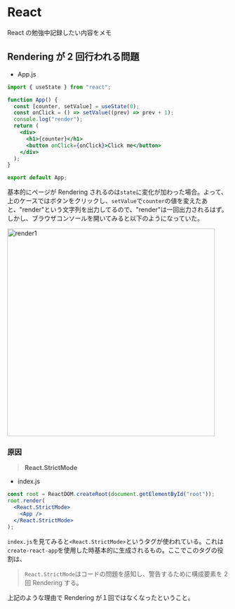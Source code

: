# React

React の勉強中記録したい内容をメモ

## Rendering が 2 回行われる問題

- App.js

```jsx
import { useState } from "react";

function App() {
  const [counter, setValue] = useState(0);
  const onClick = () => setValue((prev) => prev + 1);
  console.log("render");
  return (
    <div>
      <h1>{counter}</h1>
      <button onClick={onClick}>Click me</button>
    </div>
  );
}

export default App;
```

基本的にページが Rendering されるのは`state`に変化が加わった場合。よって、上のケースではボタンをクリックし、`setValue`で`counter`の値を変えたあと、"render"という文字列を出力してるので、"render"は一回出力されるはず。
しかし、ブラウザコンソールを開いてみると以下のようになっていた。

<img width="473" alt="render1" src="https://github.com/DanielClemKim/TIL/assets/106340297/c5aa7f1b-03d8-42d5-a0d3-4059f01d3dd5">

### 原因

> **React.StrictMode**

- index.js

```jsx
const root = ReactDOM.createRoot(document.getElementById("root"));
root.render(
  <React.StrictMode>
    <App />
  </React.StrictMode>
);
```

`index.js`を見てみると`<React.StrictMode>`というタグが使われている。これは`create-react-app`を使用した時基本的に生成されるもの。ここでこのタグの役割は、

> `React.StrictMode`はコードの問題を感知し、警告するために構成要素を 2 回 Rendering する。

上記のような理由で Rendering が１回ではなくなったということ。
